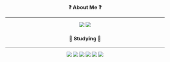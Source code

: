 

<p align="center">

<div align="center">
  
  
  ### ❓ About Me ❓
  
  ---
  
  <a href="https://github.com/llinjae" target="_blank"><img src="https://img.shields.io/badge/Github-181717?style=flat-square&logo=github&logoColor=white"/></a>
<a href="https://velog.io/@dldlswognqh"><img src="https://img.shields.io/badge/Velog-3DDC84?style=flat-square&logo=velog&logoColor=white"/></a>
  
  ### 🌟 Studying 🌟
  
  ---
  
  <span><img src="https://img.shields.io/badge/HTML5-E34F26?style=flat-square&logo=html5&logoColor=white"/></span>
<span><img src="https://img.shields.io/badge/CSS3-1572B6?style=flat-square&logo=css3&logoColor=white"/></span>
<span><img src="https://img.shields.io/badge/Javascript-F7DF1E?style=flat-square&logo=javascript&logoColor=white"/></span>
<span><img src="https://img.shields.io/badge/Typescript-3178C6?style=flat-square&logo=typescript&logoColor=white"/></span>
<span><img src="https://img.shields.io/badge/React-61DAFB?style=flat-square&logo=react&logoColor=white"/></span>
<span><img src="https://img.shields.io/badge/Vue.js-4FC08D?style=flat-square&logo=vue.js&logoColor=white"/></span>


